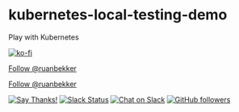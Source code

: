 # kubernetes-local-testing-demo
Play with Kubernetes

[![ko-fi](https://www.ko-fi.com/img/githubbutton_sm.svg)](https://ko-fi.com/A6423ZIQ)

<a class="twitter-follow-button"
  href="https://twitter.com/ruanbekker"
  data-size="large">
Follow @ruanbekker</a>

<a href="https://twitter.com/ruanbekker?ref_src=twsrc%5Etfw" class="twitter-follow-button" data-size="large" data-show-count="false">Follow @ruanbekker</a><script async src="https://platform.twitter.com/widgets.js" charset="utf-8"></script>

[![Say Thanks!](https://img.shields.io/badge/Say%20Thanks-!-1EAEDB.svg)](https://saythanks.io/to/ruanbekker) [![Slack Status](https://linux-hackers-slack.herokuapp.com/badge.svg)](https://linux-hackers-slack.herokuapp.com/) [![Chat on Slack](https://img.shields.io/badge/chat-on_slack-orange.svg)](https://linux-hackers.slack.com/) [![GitHub followers](https://img.shields.io/github/followers/ruanbekker.svg?label=Follow&style=social)](https://github.com/ruanbekker)

